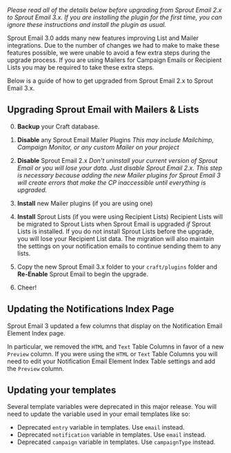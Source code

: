 _Please read all of the details below before upgrading from Sprout Email 2.x to Sprout Email 3.x. If you are installing the plugin for the first time, you can ignore these instructions and install the plugin as usual._

Sprout Email 3.0 adds many new features improving List and Mailer integrations. Due to the number of changes we had to make to make these features possible, we were unable to avoid a few extra steps during the upgrade process. If you are using Mailers for Campaign Emails or Recipient Lists you may be required to take these extra steps.

Below is a guide of how to get upgraded from Sprout Email 2.x to Sprout Email 3.x.

## Upgrading Sprout Email with Mailers & Lists

0. **Backup** your Craft database.

1. **Disable** any Sprout Email Mailer Plugins 
_This may include Mailchimp, Campaign Monitor, or any custom Mailer on your project_

2. **Disable** Sprout Email 2.x
_Don't uninstall your current version of Sprout Email or you will lose your data. Just disable Sprout Email 2.x. This step is necessary because adding the new Mailer plugins for Sprout Email 3 will create errors that make the CP inaccessible until everything is upgraded._

3. **Install** new Mailer plugins (if you are using one)

4. **Install** Sprout Lists (if you were using Recipient Lists)
Recipient Lists will be migrated to Sprout Lists when Sprout Email is upgraded _if_ Sprout Lists is installed. If you do not install Sprout Lists before the upgrade, you will lose your Recipient List data. The migration will also maintain the settings on your notification emails to continue sending them to any lists.

5. Copy the new Sprout Email 3.x folder to your `craft/plugins` folder and **Re-Enable** Sprout Email to begin the upgrade.

6. Cheer!


## Updating the Notifications Index Page

Sprout Email 3 updated a few columns that display on the Notification Email Element Index page.

In particular, we removed the `HTML` and `Text` Table Columns in favor of a new `Preview` column. If you were using the `HTML` or `Text` Table Columns you will need to edit your Notification Email Element Index Table settings and add the `Preview` column.

## Updating your templates

Several template variables were deprecated in this major release. You will need to update the variable used in your email templates like so:

- Deprecated `entry` variable in templates. Use `email` instead.
- Deprecated `notification` variable in templates. Use `email` instead.
- Deprecated `campaign` variable in templates. Use `campaignType` instead.